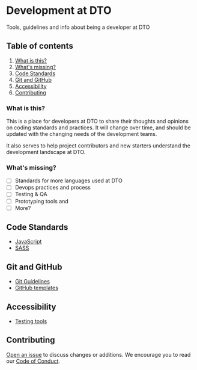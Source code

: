 # Development at DTO

Tools, guidelines and info about being a developer at DTO

## Table of contents

1. [What is this?](#what-is-this)
1. [What's missing?](#what-missing)
1. [Code Standards](#code-standards)
1. [Git and GitHub](#git-and-gitHub)
1. [Accessibility](#accessibility)
1. [Contributing](#contributing)

### What is this?

This is a place for developers at DTO to share their thoughts and opinions on coding standards and practices. It will change over time, and should be updated with the changing needs of the development teams.

It also serves to help project contributors and new starters understand the development landscape at DTO.

### What's missing?

- [ ] Standards for more languages used at DTO
- [ ] Devops practices and process
- [ ] Testing & QA
- [ ] Prototyping tools and
- [ ] More?

## Code Standards

* [JavaScript](http://jscode.org/929a08)
* [SASS](linters/.sass-lint.yml)

## Git and GitHub

* [Git Guidelines](github/git.md)
* [GitHub templates](github/)

## Accessibility

* [Testing tools](a11y/testing-tools.md)

## Contributing

[Open an issue](https://github.com/AusDTO/development-at-dto/issues/new) to discuss changes or additions. We encourage you to read our [Code of Conduct](CODE_OF_CONDUCT.md).
